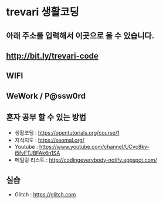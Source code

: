 # trevari 생활코딩

## 아래 주소를 입력해서 이곳으로 올 수 있습니다. 
## http://bit.ly/trevari-code

## WIFI
## WeWork / P@ssw0rd

## 혼자 공부 할 수 있는 방법
- 생활코딩 : https://opentutorials.org/course/1
- 지식지도 : https://seomal.org/
- Youtube : https://www.youtube.com/channel/UCvc8kv-i5fvFTJBFAk6n1SA
- 메일링 리스트 : http://codingeverybody-notify.appspot.com/

## 실습 
- Glitch : https://glitch.com
